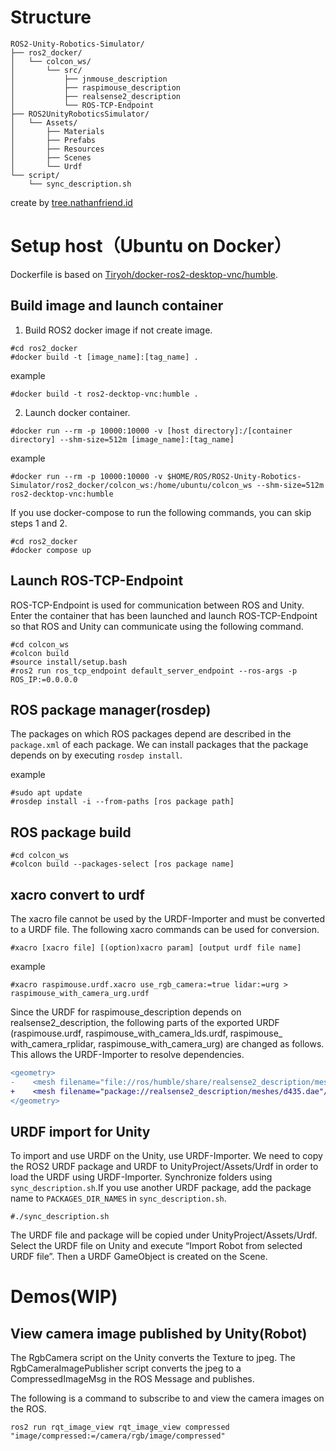 # Structure
```
ROS2-Unity-Robotics-Simulator/
├── ros2_docker/
│   └── colcon_ws/
│       └── src/
│           ├── jnmouse_description
│           ├── raspimouse_description
│           ├── realsense2_description
│           └── ROS-TCP-Endpoint
├── ROS2UnityRoboticsSimulator/
│   └── Assets/
│       ├── Materials
│       ├── Prefabs
│       ├── Resources
│       ├── Scenes
│       └── Urdf
└── script/
    └── sync_description.sh
```
create by [tree.nathanfriend.id](https://tree.nathanfriend.io/)

# Setup host（Ubuntu on Docker）
Dockerfile is based on [Tiryoh/docker-ros2-desktop-vnc/humble](https://github.com/Tiryoh/docker-ros2-desktop-vnc/tree/master/humble).
## Build image and launch container
1. Build ROS2 docker image if not create image.
```
#cd ros2_docker
#docker build -t [image_name]:[tag_name] .
```
example
```
#docker build -t ros2-decktop-vnc:humble .
```

2. Launch docker container.
```
#docker run --rm -p 10000:10000 -v [host directory]:/[container directory] --shm-size=512m [image_name]:[tag_name]
```
example
```
#docker run --rm -p 10000:10000 -v $HOME/ROS/ROS2-Unity-Robotics-Simulator/ros2_docker/colcon_ws:/home/ubuntu/colcon_ws --shm-size=512m ros2-decktop-vnc:humble
```

If you use docker-compose to run the following commands, you can skip steps 1 and 2.

```
#cd ros2_docker
#docker compose up
```

## Launch ROS-TCP-Endpoint
ROS-TCP-Endpoint is used for communication between ROS and Unity. Enter the container that has been launched and launch ROS-TCP-Endpoint so that ROS and Unity can communicate using the following command.

```
#cd colcon_ws
#colcon build
#source install/setup.bash
#ros2 run ros_tcp_endpoint default_server_endpoint --ros-args -p ROS_IP:=0.0.0.0
```

## ROS package manager(rosdep)
The packages on which ROS packages depend are described in the `package.xml` of each package. We can install packages that the package depends on by executing `rosdep install`.

example
```
#sudo apt update
#rosdep install -i --from-paths [ros package path]
```

## ROS package build
```
#cd colcon_ws
#colcon build --packages-select [ros package name]
```

## xacro convert to urdf
The xacro file cannot be used by the URDF-Importer and must be converted to a URDF file. The following xacro commands can be used for conversion.

```
#xacro [xacro file] [(option)xacro param] [output urdf file name]
```

example
```
#xacro raspimouse.urdf.xacro use_rgb_camera:=true lidar:=urg > raspimouse_with_camera_urg.urdf
```

Since the URDF for raspimouse_description depends on realsense2_description, the following parts of the exported URDF (raspimouse.urdf, raspimouse_with_camera_lds.urdf, raspimouse_ with_camera_rplidar, raspimouse_with_camera_urg) are changed as follows. This allows the URDF-Importer to resolve dependencies.

```diff
<geometry>
-    <mesh filename="file://ros/humble/share/realsense2_description/meshes/d435.dae"/>
+    <mesh filename="package://realsense2_description/meshes/d435.dae"/>
</geometry>
```

## URDF import for Unity
To import and use URDF on the Unity, use URDF-Importer. We need to copy the ROS2 URDF package and URDF to UnityProject/Assets/Urdf in order to load the URDF using URDF-Importer. Synchronize folders using `sync_description.sh`.If you use another URDF package, add the package name to `PACKAGES_DIR_NAMES` in `sync_description.sh`.

```
#./sync_description.sh
```

The URDF file and package will be copied under UnityProject/Assets/Urdf. Select the URDF file on Unity and execute “Import Robot from selected URDF file”. Then a URDF GameObject is created on the Scene.

# Demos(WIP)
## View camera image published by Unity(Robot)
The RgbCamera script on the Unity converts the Texture to jpeg. The RgbCameraImagePublisher script converts the jpeg to a CompressedImageMsg in the ROS Message and publishes.

The following is a command to subscribe to and view the camera images on the ROS.
```
ros2 run rqt_image_view rqt_image_view compressed "image/compressed:=/camera/rgb/image/compressed"
```
